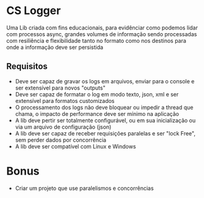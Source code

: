 # CS Logger

Uma Lib criada com fins educacionais, para evidênciar como podemos lidar com processos async, grandes volumes de informação sendo processadas com resiliência e flexibilidade tanto no formato como nos destinos para onde a informação deve ser persistida

## Requisitos
  - Deve ser capaz de gravar os logs em arquivos, enviar para o console e ser extensível para novos "outputs"
  - Deve ser capaz de formatar o log em modo texto, json, xml e ser extensível para formatos customizados
  - O processamento dos logs não deve bloquear ou impedir a thread que chama, o impacto de performance deve ser mínimo na aplicação
  - A lib deve pertir ser totalmente configurável, ou em sua inicialização ou via um arquivo de configuração (json)
  - A lib deve ser capaz de receber requisições paralelas e ser "lock Free", sem perder dados por concorrência
  - A lib deve ser compatível com Linux e Windows

  # Bonus
   - Criar um projeto que use paralelismos e concorrências
